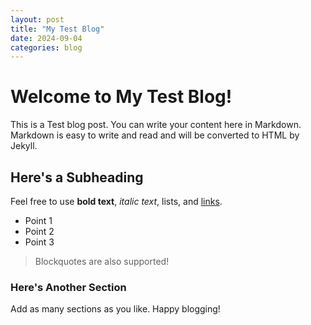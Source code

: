 ```yaml
---
layout: post
title: "My Test Blog"
date: 2024-09-04
categories: blog
---
```


# Welcome to My Test Blog!
This is a Test blog post. You can write your content here in Markdown. Markdown is easy to write and read and will be converted to HTML by Jekyll. 

## Here's a Subheading

Feel free to use **bold text**, *italic text*, lists, and [links](https://example.com).

- Point 1
- Point 2
- Point 3

> Blockquotes are also supported!

### Here's Another Section

Add as many sections as you like. Happy blogging!